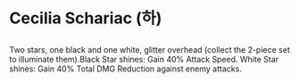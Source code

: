 # Cecilia Schariac (하)

##

Two stars, one black and one white, glitter overhead (collect the 2-piece set to illuminate them).Black Star shines: Gain 40% Attack Speed.
White Star shines: Gain 40% Total DMG Reduction against enemy attacks.

